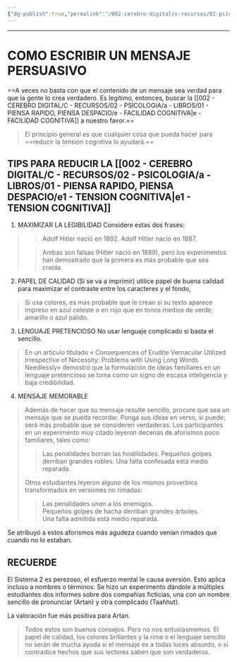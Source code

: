 ```yaml
---
{"dg-publish":true,"permalink":"/002-cerebro-digital/c-recursos/02-psicologia/a-libros/01-piensa-rapido-piensa-despacio/e4-como-escribir-un-mensaje-persuasivo/"}
---
```



---
# COMO ESCRIBIR UN MENSAJE PERSUASIVO

==A veces no basta con que el contenido de un mensaje sea verdad para que la gente lo crea verdadero. Es legitimo, entonces, buscar la [[002 - CEREBRO DIGITAL/C - RECURSOS/02 - PSICOLOGIA/a - LIBROS/01 - PIENSA RAPIDO, PIENSA DESPACIO/e - FACILIDAD COGNITIVA\|e - FACILIDAD COGNITIVA]] a nuestro favor.==

>El principio general es que cualquier cosa que pueda hacer para ==reducir la tensión cognitiva lo ayudará.==
## TIPS PARA REDUCIR LA [[002 - CEREBRO DIGITAL/C - RECURSOS/02 - PSICOLOGIA/a - LIBROS/01 - PIENSA RAPIDO, PIENSA DESPACIO/e1 - TENSION COGNITIVA\|e1 - TENSION COGNITIVA]]

1) MAXIMIZAR LA LEGIBILIDAD
Considere estas dos frases:

>>Adolf Hitler nació en 1892.
>>Adolf Hitler nació en 1887.
>
>>Ambas son falsas (Hitler nació en 1889), pero los experimentos han demostrado que la primera es más probable que sea creída.

2) PAPEL DE CALIDAD
(Si se va a imprimir) utilice papel de buena calidad para maximizar el contraste entre los caracteres y el fondo,
> Si usa colores, es más probable que le crean si su texto aparece impreso en azul celeste o en rojo que en tonos medios de verde, amarillo o azul pálido.

3) LENGUAJE PRETENCIOSO
No usar lenguaje complicado si basta el sencillo.
> En un artículo titulado « Consequences of Erudite Vernacular Utilized Irrespective of  Necessity: Problems with Using Long Words Needlessly» demostró que la formulación de ideas familiares en un lenguaje pretencioso se toma como un signo de escasa inteligencia y baja credibilidad.

4) MENSAJE MEMORABLE
> Además de hacer que su mensaje resulte sencillo, procure que sea un mensaje que se pueda recordar. Ponga sus ideas en verso, si puede; será más probable que se consideren verdaderas. Los participantes en un experimento muy citado leyeron decenas de aforismos poco familiares, tales como:
> 
> >Las penalidades borran las hostilidades.
> >Pequeños golpes derriban grandes robles.
> >Una falta confesada está medio reparada.
> 
>Otros estudiantes leyeron alguno de los mismos proverbios transformados en versiones no rimadas:  
>>Las penalidades unen a los enemigos.  
>>Pequeños golpes de hacha derriban grandes árboles.  
>>Una falta admitida está medio reparada.

Se atribuyó a estos aforismos más agudeza cuando venían rimados que cuando no lo estaban.


## RECUERDE
El Sistema 2 es perezoso, el esfuerzo mental le causa aversión.  Esto aplica incluso a nombres o términos. Se hizo un experimento dándole a múltiples estudiantes dos informes sobre dos compañías ficticias, una con un nombre sencillo de pronunciar (Artan) y otra complicado (Taahhut).

La valoración fue más positiva para Artan.

> Todos estos son buenos consejos. Pero no nos entusiasmemos. El papel de calidad, los colores brillantes y la rima o el lenguaje sencillo no serán de mucha ayuda si el mensaje es a todas luces absurdo, o si contradice hechos que sus lectores saben que son verdaderos.